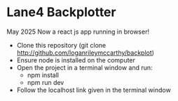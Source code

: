 # Lane4 Backplotter
May 2025
Now a react js app running in browser!

+ Clone this repository (git clone http://github.com/loganrileymccarthy/backplot)
+ Ensure node is installed on the computer
+ Open the project in a terminal window and run:
  - npm install
  - npm run dev
+ Follow the localhost link given in the terminal window
